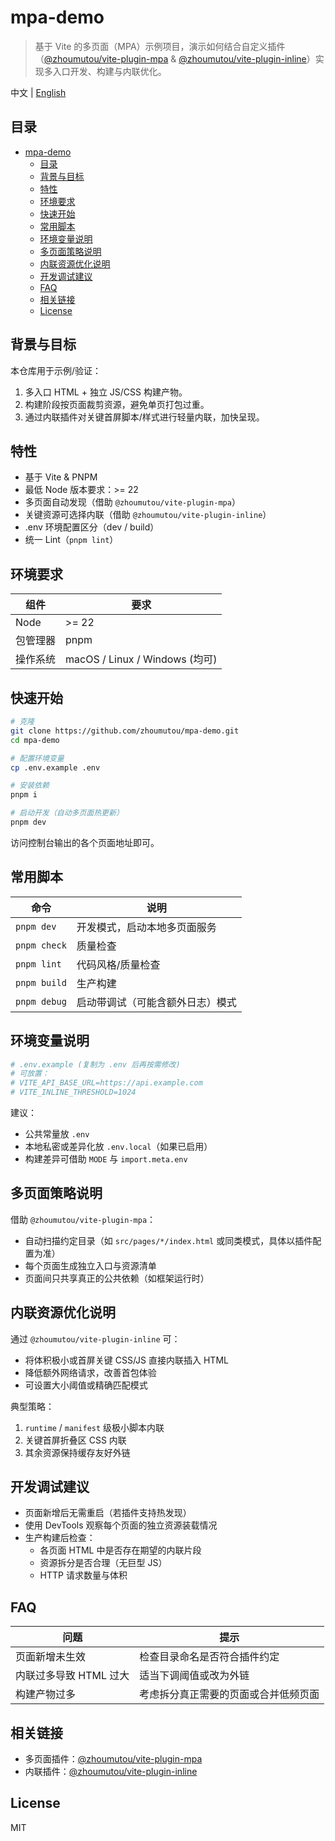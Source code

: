 # mpa-demo

> 基于 Vite 的多页面（MPA）示例项目，演示如何结合自定义插件（[@zhoumutou/vite-plugin-mpa](https://github.com/zhoumutou/vite-plugin-mpa) & [@zhoumutou/vite-plugin-inline](https://github.com/zhoumutou/vite-plugin-inline)）实现多入口开发、构建与内联优化。

中文 | [English](./README.en.md)

## 目录

- [mpa-demo](#mpa-demo)
  - [目录](#目录)
  - [背景与目标](#背景与目标)
  - [特性](#特性)
  - [环境要求](#环境要求)
  - [快速开始](#快速开始)
  - [常用脚本](#常用脚本)
  - [环境变量说明](#环境变量说明)
  - [多页面策略说明](#多页面策略说明)
  - [内联资源优化说明](#内联资源优化说明)
  - [开发调试建议](#开发调试建议)
  - [FAQ](#faq)
  - [相关链接](#相关链接)
  - [License](#license)

## 背景与目标

本仓库用于示例/验证：

1. 多入口 HTML + 独立 JS/CSS 构建产物。
2. 构建阶段按页面裁剪资源，避免单页打包过重。
3. 通过内联插件对关键首屏脚本/样式进行轻量内联，加快呈现。

## 特性

- 基于 Vite & PNPM
- 最低 Node 版本要求：>= 22
- 多页面自动发现（借助 `@zhoumutou/vite-plugin-mpa`）
- 关键资源可选择内联（借助 `@zhoumutou/vite-plugin-inline`）
- .env 环境配置区分（dev / build）
- 统一 Lint（`pnpm lint`）

## 环境要求

| 组件     | 要求                           |
| -------- | ------------------------------ |
| Node     | >= 22                          |
| 包管理器 | pnpm                           |
| 操作系统 | macOS / Linux / Windows (均可) |

## 快速开始

```bash
# 克隆
git clone https://github.com/zhoumutou/mpa-demo.git
cd mpa-demo

# 配置环境变量
cp .env.example .env

# 安装依赖
pnpm i

# 启动开发（自动多页面热更新）
pnpm dev
```

访问控制台输出的各个页面地址即可。

## 常用脚本

| 命令         | 说明                             |
| ------------ | -------------------------------- |
| `pnpm dev`   | 开发模式，启动本地多页面服务     |
| `pnpm check` | 质量检查                         |
| `pnpm lint`  | 代码风格/质量检查                |
| `pnpm build` | 生产构建                         |
| `pnpm debug` | 启动带调试（可能含额外日志）模式 |

## 环境变量说明

```bash
# .env.example (复制为 .env 后再按需修改)
# 可放置：
# VITE_API_BASE_URL=https://api.example.com
# VITE_INLINE_THRESHOLD=1024
```

建议：

- 公共常量放 `.env`
- 本地私密或差异化放 `.env.local`（如果已启用）
- 构建差异可借助 `MODE` 与 `import.meta.env`

## 多页面策略说明

借助 `@zhoumutou/vite-plugin-mpa`：

- 自动扫描约定目录（如 `src/pages/*/index.html` 或同类模式，具体以插件配置为准）
- 每个页面生成独立入口与资源清单
- 页面间只共享真正的公共依赖（如框架运行时）

## 内联资源优化说明

通过 `@zhoumutou/vite-plugin-inline` 可：

- 将体积极小或首屏关键 CSS/JS 直接内联插入 HTML
- 降低额外网络请求，改善首包体验
- 可设置大小阈值或精确匹配模式

典型策略：

1. `runtime` / `manifest` 级极小脚本内联
2. 关键首屏折叠区 CSS 内联
3. 其余资源保持缓存友好外链

## 开发调试建议

- 页面新增后无需重启（若插件支持热发现）
- 使用 DevTools 观察每个页面的独立资源装载情况
- 生产构建后检查：
  - 各页面 HTML 中是否存在期望的内联片段
  - 资源拆分是否合理（无巨型 JS）
  - HTTP 请求数量与体积

## FAQ

| 问题                   | 提示                                 |
| ---------------------- | ------------------------------------ |
| 页面新增未生效         | 检查目录命名是否符合插件约定         |
| 内联过多导致 HTML 过大 | 适当下调阈值或改为外链               |
| 构建产物过多           | 考虑拆分真正需要的页面或合并低频页面 |

## 相关链接

- 多页面插件：[@zhoumutou/vite-plugin-mpa](https://github.com/zhoumutou/vite-plugin-mpa)
- 内联插件：[@zhoumutou/vite-plugin-inline](https://github.com/zhoumutou/vite-plugin-inline)

## License

MIT
